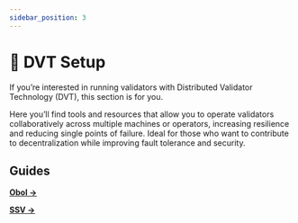 ```yaml
---
sidebar_position: 3
---
```


# 🧩 DVT Setup

If you’re interested in running validators with Distributed Validator Technology (DVT), this section is for you.

Here you’ll find tools and resources that allow you to operate validators collaboratively across multiple machines or operators, increasing resilience and reducing single points of failure. Ideal for those who want to contribute to decentralization while improving fault tolerance and security.

## Guides

[**Obol →**](./obol)

[**SSV →**](./ssv)